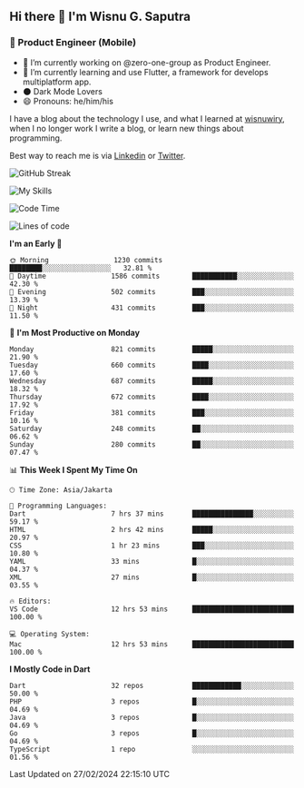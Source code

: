 ## Hi there 👋 I'm Wisnu G. Saputra

### :mobile_phone_off: Product Engineer (Mobile)

- 🔭 I’m currently working on @zero-one-group as Product Engineer.
- 🌱 I’m currently learning and use Flutter, a framework for develops multiplatform app.
- 🌑 Dark Mode Lovers
- 😄 Pronouns: he/him/his

I have a blog about the technology I use, and what I learned at [wisnuwiry](https://wisnuwiry.space/), when I no longer work I write a blog, or learn new things about programming.

Best way to reach me is via [Linkedin](https://www.linkedin.com/in/wisnu-saputra/) or [Twitter](https://twitter.com/wisnuwiry).

![GitHub Streak](https://streak-stats.demolab.com?user=wisnuwiry&theme=dark&hide_border=true)

![My Skills](https://skillicons.dev/icons?i=dart,flutter,kotlin,swift,go,js,css,neovim,git,linux&perline=5)

<!--START_SECTION:waka-->
![Code Time](http://img.shields.io/badge/Code%20Time-1%2C087%20hrs%2035%20mins-blue)

![Lines of code](https://img.shields.io/badge/From%20Hello%20World%20I%27ve%20Written-4.4%20million%20lines%20of%20code-blue)

**I'm an Early 🐤** 

```text
🌞 Morning                1230 commits        ████████░░░░░░░░░░░░░░░░░   32.81 % 
🌆 Daytime                1586 commits        ███████████░░░░░░░░░░░░░░   42.30 % 
🌃 Evening                502 commits         ███░░░░░░░░░░░░░░░░░░░░░░   13.39 % 
🌙 Night                  431 commits         ███░░░░░░░░░░░░░░░░░░░░░░   11.50 % 
```
📅 **I'm Most Productive on Monday** 

```text
Monday                   821 commits         █████░░░░░░░░░░░░░░░░░░░░   21.90 % 
Tuesday                  660 commits         ████░░░░░░░░░░░░░░░░░░░░░   17.60 % 
Wednesday                687 commits         █████░░░░░░░░░░░░░░░░░░░░   18.32 % 
Thursday                 672 commits         ████░░░░░░░░░░░░░░░░░░░░░   17.92 % 
Friday                   381 commits         ███░░░░░░░░░░░░░░░░░░░░░░   10.16 % 
Saturday                 248 commits         ██░░░░░░░░░░░░░░░░░░░░░░░   06.62 % 
Sunday                   280 commits         ██░░░░░░░░░░░░░░░░░░░░░░░   07.47 % 
```


📊 **This Week I Spent My Time On** 

```text
🕑︎ Time Zone: Asia/Jakarta

💬 Programming Languages: 
Dart                     7 hrs 37 mins       ███████████████░░░░░░░░░░   59.17 % 
HTML                     2 hrs 42 mins       █████░░░░░░░░░░░░░░░░░░░░   20.97 % 
CSS                      1 hr 23 mins        ███░░░░░░░░░░░░░░░░░░░░░░   10.80 % 
YAML                     33 mins             █░░░░░░░░░░░░░░░░░░░░░░░░   04.37 % 
XML                      27 mins             █░░░░░░░░░░░░░░░░░░░░░░░░   03.55 % 

🔥 Editors: 
VS Code                  12 hrs 53 mins      █████████████████████████   100.00 % 

💻 Operating System: 
Mac                      12 hrs 53 mins      █████████████████████████   100.00 % 
```

**I Mostly Code in Dart** 

```text
Dart                     32 repos            ████████████░░░░░░░░░░░░░   50.00 % 
PHP                      3 repos             █░░░░░░░░░░░░░░░░░░░░░░░░   04.69 % 
Java                     3 repos             █░░░░░░░░░░░░░░░░░░░░░░░░   04.69 % 
Go                       3 repos             █░░░░░░░░░░░░░░░░░░░░░░░░   04.69 % 
TypeScript               1 repo              ░░░░░░░░░░░░░░░░░░░░░░░░░   01.56 % 
```




 Last Updated on 27/02/2024 22:15:10 UTC
<!--END_SECTION:waka-->

